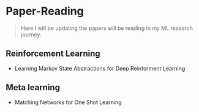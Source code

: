 # Paper-Reading 

> Here I will be updating the papers will be reading in my ML research journey. 

## Reinforcement Learning 
* Learning Markov State Abstractions for Deep Reinforment Learning 

## Meta learning 
* Matching Networks for One Shot Learning
